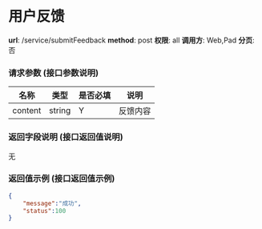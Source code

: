 用户反馈
=======

**url**: /service/submitFeedback
**method**: post
**权限**: all
**调用方**: Web,Pad
**分页**: 否

### 请求参数 (接口参数说明)

|   名称  |  类型  | 是否必填 |   说明   |
|---------|--------|----------|----------|
| content | string | Y        | 反馈内容 |

### 返回字段说明 (接口返回值说明)

无

### 返回值示例 (接口返回值示例)

```json
{
    "message":"成功",
    "status":100
}
```